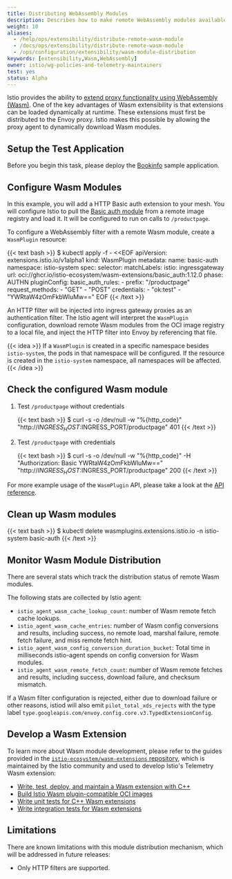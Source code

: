 ```yaml
---
title: Distributing WebAssembly Modules
description: Describes how to make remote WebAssembly modules available in the mesh.
weight: 10
aliases:
  - /help/ops/extensibility/distribute-remote-wasm-module
  - /docs/ops/extensibility/distribute-remote-wasm-module
  - /ops/configuration/extensibility/wasm-module-distribution
keywords: [extensibility,Wasm,WebAssembly]
owner: istio/wg-policies-and-telemetry-maintainers
test: yes
status: Alpha
---
```


Istio provides the ability to [extend proxy functionality using WebAssembly (Wasm)](/blog/2020/wasm-announce/).
One of the key advantages of Wasm extensibility is that extensions can be loaded dynamically at runtime.
These extensions must first be distributed to the Envoy proxy.
Istio makes this possible by allowing the proxy agent to dynamically download Wasm modules.

## Setup the Test Application

Before you begin this task, please deploy the [Bookinfo](/docs/examples/bookinfo/#deploying-the-application) sample application.

## Configure Wasm Modules

In this example, you will add a HTTP Basic auth extension to your mesh. You will configure Istio to pull the [Basic auth module](https://github.com/istio-ecosystem/wasm-extensions/tree/master/extensions/basic_auth) from a remote image registry and load it. It will be configured to run on calls to `/productpage`.

To configure a WebAssembly filter with a remote Wasm module, create a `WasmPlugin` resource:

{{< text bash >}}
$ kubectl apply -f - <<EOF
apiVersion: extensions.istio.io/v1alpha1
kind: WasmPlugin
metadata:
  name: basic-auth
  namespace: istio-system
spec:
  selector:
    matchLabels:
      istio: ingressgateway
  url: oci://ghcr.io/istio-ecosystem/wasm-extensions/basic_auth:1.12.0
  phase: AUTHN
  pluginConfig:
    basic_auth_rules:
      - prefix: "/productpage"
        request_methods:
          - "GET"
          - "POST"
        credentials:
          - "ok:test"
          - "YWRtaW4zOmFkbWluMw=="
EOF
{{< /text >}}

An HTTP filter will be injected into ingress gateway proxies as an authentication filter.
The Istio agent will interpret the `WasmPlugin` configuration, download remote Wasm modules from the OCI image registry to a local file, and inject the HTTP filter into Envoy by referencing that file.

{{< idea >}}
If a `WasmPlugin` is created in a specific namespace besides `istio-system`, the pods in that namespace will be configured. If the resource is created in the `istio-system` namespace, all namespaces will be affected.
{{< /idea >}}

## Check the configured Wasm module

1. Test `/productpage` without credentials

    {{< text bash >}}
    $ curl -s -o /dev/null -w "%{http_code}" "http://$INGRESS_HOST:$INGRESS_PORT/productpage"
    401
    {{< /text >}}

1. Test `/productpage` with credentials

    {{< text bash >}}
    $ curl -s -o /dev/null -w "%{http_code}" -H "Authorization: Basic YWRtaW4zOmFkbWluMw==" "http://$INGRESS_HOST:$INGRESS_PORT/productpage"
    200
    {{< /text >}}

For more example usage of the `WasmPlugin` API, please take a look at the [API reference](/docs/reference/config/proxy_extensions/wasm-plugin/).

## Clean up Wasm modules

{{< text bash >}}
$ kubectl delete wasmplugins.extensions.istio.io -n istio-system basic-auth
{{< /text >}}

## Monitor Wasm Module Distribution

There are several stats which track the distribution status of remote Wasm modules.

The following stats are collected by Istio agent:

- `istio_agent_wasm_cache_lookup_count`: number of Wasm remote fetch cache lookups.
- `istio_agent_wasm_cache_entries`: number of Wasm config conversions and results, including success, no remote load, marshal failure, remote fetch failure, and miss remote fetch hint.
- `istio_agent_wasm_config_conversion_duration_bucket`: Total time in milliseconds istio-agent spends on config conversion for Wasm modules.
- `istio_agent_wasm_remote_fetch_count`: number of Wasm remote fetches and results, including success, download failure, and checksum mismatch.

If a Wasm filter configuration is rejected, either due to download failure or other reasons, istiod will also emit `pilot_total_xds_rejects` with the type label `type.googleapis.com/envoy.config.core.v3.TypedExtensionConfig`.

## Develop a Wasm Extension

To learn more about Wasm module development, please refer to the guides provided in the [`istio-ecosystem/wasm-extensions` repository](https://github.com/istio-ecosystem/wasm-extensions),
which is maintained by the Istio community and used to develop Istio's Telemetry Wasm extension:

- [Write, test, deploy, and maintain a Wasm extension with C++](https://github.com/istio-ecosystem/wasm-extensions/blob/master/doc/write-a-wasm-extension-with-cpp.md)
- [Build Istio Wasm plugin-compatible OCI images](https://github.com/istio-ecosystem/wasm-extensions/blob/master/doc/how-to-build-oci-images.md)
- [Write unit tests for C++ Wasm extensions](https://github.com/istio-ecosystem/wasm-extensions/blob/master/doc/write-cpp-unit-test.md)
- [Write integration tests for Wasm extensions](https://github.com/istio-ecosystem/wasm-extensions/blob/master/doc/write-integration-test.md)

## Limitations

There are known limitations with this module distribution mechanism, which will be addressed in future releases:

- Only HTTP filters are supported.
